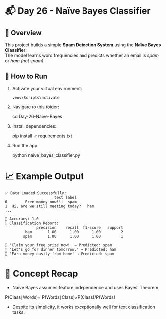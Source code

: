 # 📬 Day 26 - Naïve Bayes Classifier

## 📌 Overview
This project builds a simple **Spam Detection System** using the **Naïve Bayes Classifier**.  
The model learns word frequencies and predicts whether an email is *spam* or *ham (not spam)*.

## 🚀 How to Run

1. Activate your virtual environment:
   ```bash
   venv\Scripts\activate

2. Navigate to this folder:

    cd Day-26-Naive-Bayes

3. Install dependencies:

    pip install -r requirements.txt

4. Run the app:

    python naive_bayes_classifier.py

# 📈 Example Output
```
✅ Data Loaded Successfully:
                      text label
0        Free money now!!!  spam
1  Hi, are we still meeting today?   ham
...

🎯 Accuracy: 1.0
📄 Classification Report:
              precision    recall  f1-score   support
         ham       1.00      1.00      1.00         2
        spam       1.00      1.00      1.00         1

📧 'Claim your free prize now!' → Predicted: spam
📧 'Let's go for dinner tomorrow.' → Predicted: ham
📧 'Earn money easily from home' → Predicted: spam

```

# 🧠 Concept Recap

- Naïve Bayes assumes feature independence and uses Bayes’ Theorem:

P(Class∣Words)= P(Words∣Class)×P(Class)/P(Words)	​

- Despite its simplicity, it works exceptionally well for text classification tasks.